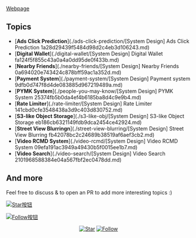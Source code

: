 [Webpage](https://gao-hui.github.io/System-Design-Notes)

## Topics
- [**Ads Click Prediction**](./ads-click-prediction/[System Design] Ads Click Prediction 1a28d29439f5484d98d2c4eb3d106243.md)
- [**Digital Wallet**](./digital-wallet/[System Design] Digital Wallet fa124f5f855c43a0a4a0dd95de0f433b.md)
- [**Nearby Friends**](./nearby-friends/[System Design] Nearby Friends 0a694020e743424c878bff59ac1a352d.md)
- [**Payment System**](./payment-system/[System Design] Payment system 9dfb0d747f8d4de083885d967219489a.md)
- [**PYMK System**](./people-you-may-know/[System Design] PYMK System 25374fb5b0da4ef4b6185ba8d4c9e9b4.md)
- [**Rate Limiter**](./rate-limiter/[System Design] Rate Limiter 141cbd0cfe3548438a3d9c403d830752.md)
- [**S3-like Object Storage**](./s3-like-obj/[System Design] S3-like Object Storage eb186cb6321149fdb9dca2454ce42924.md)
- [**Street View Blurringn**](./street-view-blurring/[System Design] Street View Blurring fb42078bc2c24689b38519af6aef3cb2.md)
- [**Video RCMD System**](./video-rcmd/[System Design] Video RCMD System 09efa191ac3949a49430b5f0015ee1b7.md)
- [**Video Search**](./video-search/[System Design] Video Search 2101968588384e04a567fbf2ec0478dd.md)

## And more
Feel free to discuss & to open an PR to add more interesting topics :)

<!-- Star -->
[![Star按钮](https://img.shields.io/github/stars/gao-hui/System-Design-Notes.svg?style=social)](https://github.com/gao-hui/System-Design-Notes/stargazers)

<!-- Follow -->
[![Follow按钮](https://img.shields.io/github/followers/gao-hui.svg?style=social)](https://github.com/gao-hui)


<p align="center">
  <a href="https://github.com/gao-hui/System-Design-Notes/stargazers"><img alt="Star" src="https://img.shields.io/github/stars/gao-hui/System-Design-Notes.svg?style=social&label=Star"></a>
  <a href="https://github.com/gao-hui"><img alt="Follow" src="https://img.shields.io/github/followers/gao-hui?style=social&label=Follow"></a>
</p>
